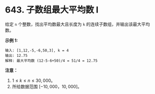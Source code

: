 # 643. 子数组最大平均数 I

给定 `n` 个整数，找出平均数最大且长度为 `k` 的连续子数组，并输出该最大平均数。

**示例 1:**

```()
输入: [1,12,-5,-6,50,3], k = 4
输出: 12.75
解释: 最大平均数 (12-5-6+50)/4 = 51/4 = 12.75
```

**注意：**

1. $1 \leq k \leq n \leq 30,000$。
2. 所给数据范围 $[-10,000，10,000]$。

